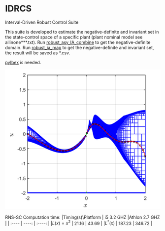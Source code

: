 # IDRCS
Interval-Driven Robust Control Suite

This suite is developed to estimate the negative-definite and invariant set in the state-control space of a specific plant (plant nominal model see allinone***.txt). Run [robust_asy_IA_combine](https://github.com/CharlieLuuke/IDRCS/blob/master/robust_asy_IA_combine.py) to get the negative-definite domain. Run [robust_ia_map](https://github.com/CharlieLuuke/IDRCS/blob/master/robust_ia_map.py) to get the negative-definite and invariant set, the result will be saved as *.csv.

[pyIbex](https://github.com/codac-team/pyIbex) is needed.

![Image text](https://github.com/CharlieLuuke/IDRCS/blob/master/Sample.bmp)

RNS-SC Computation time:
|Timing(s)\Platform | i5 3.2 GHZ |Athlon 2.7 GHZ   |
| :---- | ----: | :----: | 
|$L(x)=x^2$  | 21.16 | 43.69   |
|$L^\ast(x)$ | 187.23 | 346.72  |

